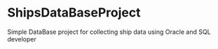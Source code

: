 # ShipsDataBaseProject
Simple DataBase project for collecting ship data using Oracle and SQL developer
